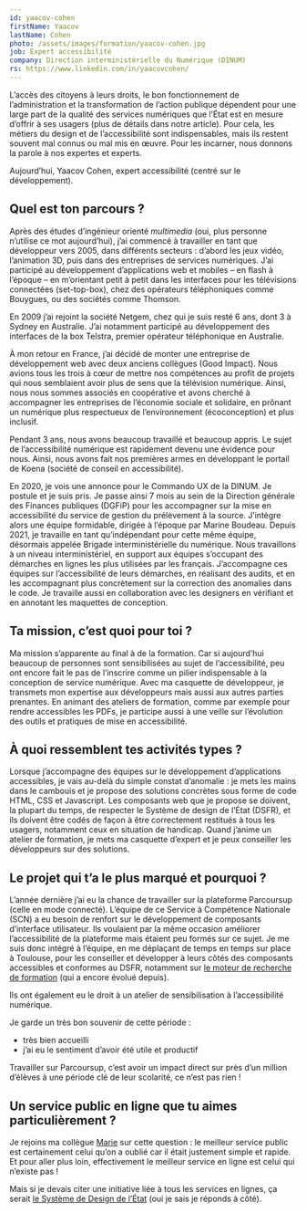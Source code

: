 ```yaml
---
id: yaacov-cohen
firstName: Yaacov
lastName: Cohen
photo: /assets/images/formation/yaacov-cohen.jpg
job: Expert accessibilité
company: Direction interministérielle du Numérique (DINUM)
rs: https://www.linkedin.com/in/yaacovcohen/
---
```


<p class="fr-text--lead">L’accès des citoyens à leurs droits, le bon fonctionnement de l’administration et la transformation de l’action publique dépendent pour une large part de la qualité des services numériques que l’État est en mesure d’offrir à ses usagers (plus de détails dans notre article). Pour cela, les métiers du design et de l’accessibilité sont indispensables, mais ils restent souvent mal connus ou mal mis en œuvre. Pour les incarner, nous donnons la parole à nos expertes et experts.</p>

<p class="fr-text--lead">Aujourd’hui, Yaacov Cohen, expert accessibilité (centré sur le développement).</p>

<h2 class="fr-h6">Quel est ton parcours&nbsp;?</h2>

Après des études d&rsquo;ingénieur orienté *multimedia* (oui, plus personne n&rsquo;utilise ce mot aujourd&rsquo;hui), j&rsquo;ai commencé à travailler en tant que développeur vers 2005, dans différents secteurs&nbsp;: d&rsquo;abord les jeux vidéo, l&rsquo;animation 3D, puis dans des entreprises de services numériques. J&rsquo;ai participé au développement d&rsquo;applications web et mobiles –&nbsp;en flash à l&rsquo;époque&nbsp;– en m&rsquo;orientant petit à petit dans les interfaces pour les télévisions connectées (set-top-box), chez des opérateurs téléphoniques comme Bouygues, ou des sociétés comme Thomson.

En 2009 j&rsquo;ai rejoint la société Netgem, chez qui je suis resté 6 ans, dont 3 à Sydney en Australie. J&rsquo;ai notamment participé au développement des interfaces de la box Telstra, premier opérateur téléphonique en Australie.

À mon retour en France, j&rsquo;ai décidé de monter une entreprise de développement web avec deux anciens collègues (Good Impact). Nous avions tous les trois à cœur de mettre nos compétences au profit de projets qui nous semblaient avoir plus de sens que la télévision numérique. Ainsi, nous nous sommes associés en coopérative et avons cherché à accompagner les entreprises de l&rsquo;économie sociale et solidaire, en prônant un numérique plus respectueux de l&rsquo;environnement (écoconception) et plus inclusif.

Pendant 3 ans, nous avons beaucoup travaillé et beaucoup appris. Le sujet de l&rsquo;accessibilité numérique est rapidement devenu une évidence pour nous. Ainsi, nous avons fait nos premières armes en développant le portail de Koena (société de conseil en accessibilité).

En 2020, je vois une annonce pour le Commando&nbsp;UX de la DINUM. Je postule et je suis pris. Je passe ainsi 7 mois au sein de la Direction générale des Finances publiques (DGFiP) pour les accompagner sur la mise en accessibilité du service de gestion du prélèvement à la source. J&rsquo;intègre alors une équipe formidable, dirigée à l&rsquo;époque par Marine Boudeau. Depuis 2021, je travaille en tant qu&rsquo;indépendant pour cette même équipe, désormais appelée Brigade interministérielle du numérique. Nous travaillons à un niveau interministériel, en support aux équipes s&rsquo;occupant des démarches en lignes les plus utilisées par les français. J&rsquo;accompagne ces équipes sur l&rsquo;accessibilité de leurs démarches, en réalisant des audits, et en les accompagnant plus concrètement sur la correction des anomalies dans le code. Je travaille aussi en collaboration avec les designers en vérifiant et en annotant les maquettes de conception.

<h2 class="fr-h6">Ta mission, c&rsquo;est quoi pour toi&nbsp;?</h2>

Ma mission s&rsquo;apparente au final à de la formation. Car si aujourd&rsquo;hui beaucoup de personnes sont sensibilisées au sujet de l&rsquo;accessibilité, peu ont encore fait le pas de l&rsquo;inscrire comme un pilier indispensable à la conception de service numérique. Avec ma casquette de développeur, je transmets mon expertise aux développeurs mais aussi aux autres parties prenantes.
En animant des ateliers de formation, comme par exemple pour rendre accessibles les PDFs, je participe aussi à une veille sur l&rsquo;évolution des outils et pratiques de mise en accessibilité.

<h2 class="fr-h6">À quoi ressemblent tes activités types&nbsp;?</h2>

Lorsque j&rsquo;accompagne des équipes sur le développement d&rsquo;applications accessibles, je vais au-delà du simple constat d&rsquo;anomalie&nbsp;: je mets les mains dans le cambouis et je propose des solutions concrètes sous forme de code HTML, CSS et Javascript. Les composants web que je propose se doivent, la plupart du temps, de respecter le Système de design de l&rsquo;État (DSFR), et ils doivent être codés de façon à être correctement restitués à tous les usagers, notamment ceux en situation de handicap.
Quand j&rsquo;anime un atelier de formation, je mets ma casquette d&rsquo;expert et je peux conseiller les développeurs sur des solutions.

<h2 class="fr-h6">Le projet qui t&rsquo;a le plus marqué et pourquoi&nbsp;?</h2>

L&rsquo;année dernière j&rsquo;ai eu la chance de travailler sur la plateforme Parcoursup (celle en mode connecté). L&rsquo;équipe de ce Service à Compétence Nationale (SCN) a eu besoin de renfort sur le développement de composants d&rsquo;interface utilisateur. Ils voulaient par la même occasion améliorer l&rsquo;accessibilité de la plateforme mais étaient peu formés sur ce sujet. Je me suis donc intégré à l&rsquo;équipe, en me déplaçant de temps en temps sur place à Toulouse, pour les conseiller et développer à leurs côtés des composants accessibles et conformes au DSFR, notamment sur [le moteur de recherche de formation](https://dossier.parcoursup.fr/Candidat/carte) (qui a encore évolué depuis).

Ils ont également eu le droit à un atelier de sensibilisation à l&rsquo;accessibilité numérique.

Je garde un très bon souvenir de cette période&nbsp;:

- très bien accueilli
- j&rsquo;ai eu le sentiment d&rsquo;avoir été utile et productif

Travailler sur Parcoursup, c&rsquo;est avoir un impact direct sur près d&rsquo;un million d&rsquo;élèves à une période clé de leur scolarité, ce n&rsquo;est pas rien&nbsp;!

<h2 class="fr-h6">Un service public en ligne que tu aimes particulièrement&nbsp;?</h2>

Je rejoins ma collègue [Marie](/marie-pourcher/) sur cette question&nbsp;: le meilleur service public est certainement celui qu&rsquo;on a oublié car il était justement simple et rapide. Et pour aller plus loin, effectivement le meilleur service en ligne est celui qui n&rsquo;existe pas&nbsp;!

Mais si je devais citer une initiative liée à tous les services en lignes, ça serait [le Système de Design de l&rsquo;État](https://www.systeme-de-design.gouv.fr/) (oui je sais je réponds à côté).
